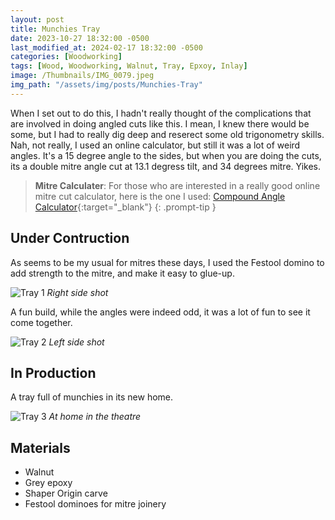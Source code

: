 ```yaml
---
layout: post
title: Munchies Tray
date: 2023-10-27 18:32:00 -0500
last_modified_at: 2024-02-17 18:32:00 -0500
categories: [Woodworking]
tags: [Wood, Woodworking, Walnut, Tray, Epxoy, Inlay]
image: /Thumbnails/IMG_0079.jpeg
img_path: "/assets/img/posts/Munchies-Tray"
---
```


When I set out to do this, I hadn't really thought of the complications that are involved in doing angled cuts like this.  I mean, I knew there would be some, but I had to really dig deep and reserect some old trigonometry skills.  Nah, not really, I used an online calculator, but still it was a lot of weird angles.  It's a 15 degree angle to the sides, but when you are doing the cuts, its a double mitre angle cut at 13.1 degress tilt, and 34 degrees mitre.  Yikes.

>**Mitre Calculater**: For those who are interested in a really good online mitre cut calculator, here is the one I used: [Compound Angle Calculator]{:target="_blank"}
{: .prompt-tip }

## Under Contruction

As seems to be my usual for mitres these days, I used the Festool domino to add strength to the mitre, and make it easy to glue-up.

![Tray 1][Tray 1]
_Right side shot_

A fun build, while the angles were indeed odd, it was a lot of fun to see it come together.

![Tray 2][Tray 2]
_Left side shot_

## In Production

A tray full of munchies in its new home.

![Tray 3][Tray 3]
_At home in the theatre_

## Materials

- Walnut
- Grey epoxy
- Shaper Origin carve
- Festool dominoes for mitre joinery

[Tray 1]: IMG_0074.jpeg
[Tray 2]: IMG_0079.jpeg
[Tray 3]: IMG_0643.jpeg
[Compound Angle Calculator]: https://jansson.us/jcompound.html
